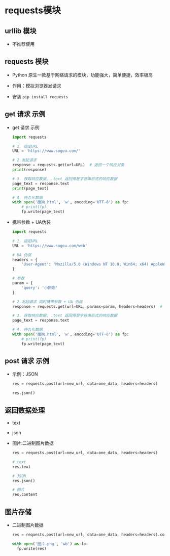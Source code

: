 # requests模块

## urllib 模块

+ 不推荐使用

## requests 模块

+ Python 原生一款基于网络请求的模块，功能强大，简单便捷，效率极高
+ 作用：模拟浏览器发请求

+ 安装 `pip install requests`

## get 请求 示例

+ get 请求 示例

  ```py
  import requests

  # 1. 指定URL
  URL = 'https://www.sogou.com/'

  # 2.发起请求
  response = requests.get(url=URL)  # 返回一个响应对象
  print(response)

  # 3. 获取响应数据, .text 返回得是字符串形式的响应数据
  page_text = response.text
  print(page_text)

  # 4. 持久化数据
  with open('搜狗.html', 'w', encoding='UTF-8') as fp:
      # print(fp)
      fp.write(page_text)
  ```

+ 携带参数 + UA伪装

  ```py
  import requests

  # 1. 指定URL
  URL = 'https://www.sogou.com/web'

  # UA 伪装
  headers = {
      'User-Agent': 'Mozilla/5.0 (Windows NT 10.0; Win64; x64) AppleWebKit/537.36 (KHTML, like Gecko) Chrome/96.0.4664.45 Safari/537.36'
  }

  # 参数
  param = {
      'query': '小刚刚'
  }

  # 2.发起请求 同时携带参数 + UA 伪装
  response = requests.get(url=URL, params=param, headers=headers)  # 返回一个响应对象

  # 3. 获取响应数据, .text 返回得是字符串形式的响应数据
  page_text = response.text

  # 4. 持久化数据
  with open('搜狗.html', 'w', encoding='UTF-8') as fp:
      # print(fp)
      fp.write(page_text)
  ```

## post 请求 示例

+ 示例：JSON

  ```py
  res = requests.post(url=new_url, data=one_data, headers=headers)

  res.json()
  ```

## 返回数据处理

+ text
+ json
+ 图片:二进制图片数据

  ```py
  res = requests.post(url=new_url, data=one_data, headers=headers)

  # text
  res.text

  # JSON
  res.json()

  # 图片
  res.content
  ```

## 图片存储

+ 二进制图片数据

  ```py
  res = requests.post(url=new_url, data=one_data, headers=headers).content

  with open('图片.png', 'wb') as fp:
    fp.write(res)
  ```
